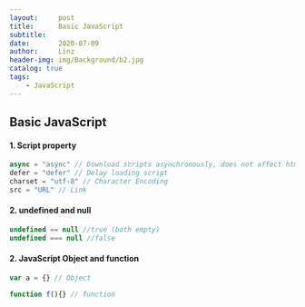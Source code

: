 ```yaml
---
layout:     post
title:      Basic JavaScript
subtitle:   
date:       2020-07-09
author:     Linz
header-img: img/Background/b2.jpg
catalog: true
tags:
    - JavaScript
---
```


## Basic JavaScript
#### 1. Script property
```javascript
async = "async" // Download scripts asynchronously, does not affect html 
defer = "defer" // Delay loading script
charset = "utf-8" // Character Encoding
src = "URL" // Link
```

#### 2. undefined and null
```javascript
undefined == null //true (both empty)
undefined === null //false
```

#### 2. JavaScript Object and function
```javascript
var a = {} // Object

function f(){} // function
```

